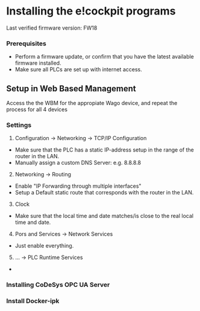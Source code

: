 # Installing the e!cockpit programs

Last verified firmware version: FW18

### Prerequisites
- Perform a firmware update, or confirm that you have the latest available firmware installed.
- Make sure all PLCs are set up with internet access.  

## Setup in Web Based Management
Access the the WBM for the appropiate Wago device, and repeat the process for all 4 devices

### Settings
 1. Configuration -> Networking -> TCP/IP Configuration
   - Make sure that the PLC has a static IP-address setup in the range of the router in the LAN. 
   - Manually assign a custom DNS Server: e.g. 8.8.8.8
 2. Networking -> Routing 
   - Enable "IP Forwarding through multiple interfaces"
   - Setup a Default static route that corresponds with the router in the LAN. 
 3. Clock
   - Make sure that the local time and date matches/is close to the real local time and date. 
 4. Pors and Services -> Network Services
   - Just enable everything. 
 5. ... -> PLC Runtime Services
   - 



### Installing CoDeSys OPC UA Server 

### Install Docker-ipk


